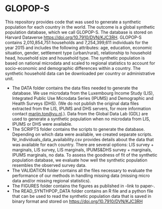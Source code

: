 # GLOPOP-S
This repository provides code that was used to generate a synthetic population for each country in the world. 
The outcome is a global synthetic population database, which we call GLOPOP-S. The database is stored on Harvard Dataverse https://doi.org/10.7910/DVN/KJC3RH. GLOPOP-S contains 2,010,854,751 households and 7,254,399,611 individuals for the year 2015 and includes the following attributes: age, education, economic situation, gender, settlement type (urban/rural), relationship to household head, household size and household type. 
The synthetic population is based on national microdata and scaled to regional statistics to account for socio-economic and demographic differences within a country. The synthetic household data can be downloaded per country or administrative unit. 

- The DATA folder contains the data files needed to generate the database. We use microdata from the Luxembourg Income Study (LIS), Integrated Public Use Microdata Series (IPUMS) and Demographic and Health Surveys (DHS). (We do not publish the original data files extracted from the LIS, IPUMS and DHS servers, for more information contact marijn.ton@vu.nl.). Data from the Global Data Lab (GDL) are used to generate a synthetic population when no microdata from LIS, IPUMS or DHS were available. 
- The SCRIPTS folder contains the scripts to generate the database. Depending on which data were available, we created separate scripts. Nr_individuals_data_availability.csv provides details about the data that was available for each country. There are several options: LIS survey + marginals, LIS survey, LIS marginals, IPUMS&DHS survey + marginals, IPUMS marginals, no data.  To assess the goodness of fit of the synthetic population database, we evaluate how well the synthetic population resembles the observed survey data. 
- The VALIDATION folder contains all the files necessary to evaluate the performance of our methods in handling missing data (missing micro data and/or missing regional statistics). 
- The FIGURES folder contains the figures as published in -link to paper-.
- The READ_SYNTHPOP_DATA folder contains an R file and a python file that can be used to read the synthetic population data that is saved in binary format and stored on https://doi.org/10.7910/DVN/KJC3RH  



